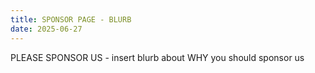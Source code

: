```yaml
---
title: SPONSOR PAGE - BLURB
date: 2025-06-27
---
```

PLEASE SPONSOR US - insert blurb about WHY you should sponsor us